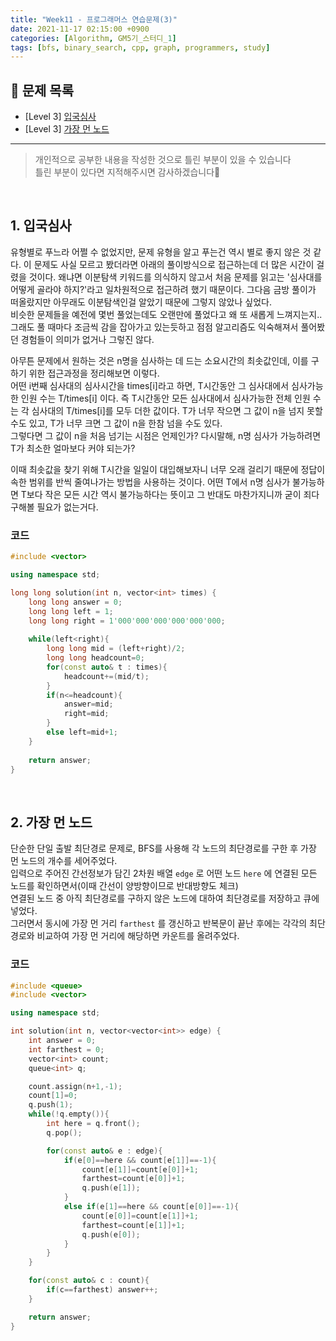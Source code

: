 ```yaml
---
title: "Week11 - 프로그래머스 연습문제(3)"
date: 2021-11-17 02:15:00 +0900
categories: [Algorithm, GM5기_스터디_1]
tags: [bfs, binary_search, cpp, graph, programmers, study]
---
```


## **📝 문제 목록**
- [Level 3] [입국심사](https://programmers.co.kr/learn/courses/30/lessons/43238)
- [Level 3] [가장 먼 노드](https://programmers.co.kr/learn/courses/30/lessons/49189)

---

> 개인적으로 공부한 내용을 작성한 것으로 틀린 부분이 있을 수 있습니다  
틀린 부분이 있다면 지적해주시면 감사하겠습니다🙏  

<br>

## **1. 입국심사**
유형별로 푸느라 어쩔 수 없었지만, 문제 유형을 알고 푸는건 역시 별로 좋지 않은 것 같다. 이 문제도 사실 모르고 봤더라면 아래의 풀이방식으로 접근하는데 더 많은 시간이 걸렸을 것이다. 왜냐면 이분탐색 키워드를 의식하지 않고서 처음 문제를 읽고는 '심사대를 어떻게 골라야 하지?'라고 일차원적으로 접근하려 했기 때문이다. 그다음 금방 풀이가 떠올랐지만 아무래도 이분탐색인걸 알았기 때문에 그렇지 않았나 싶었다.  
비슷한 문제들을 예전에 몇번 풀었는데도 오랜만에 풀었다고 왜 또 새롭게 느껴지는지.. 그래도 풀 때마다 조금씩 감을 잡아가고 있는듯하고 점점 알고리즘도 익숙해져서 풀어봤던 경험들이 의미가 없거나 그렇진 않다.  

아무튼 문제에서 원하는 것은 n명을 심사하는 데 드는 소요시간의 최솟값인데, 이를 구하기 위한 접근과정을 정리해보면 이렇다.  
어떤 i번째 심사대의 심사시간을 times[i]라고 하면, T시간동안 그 심사대에서 심사가능한 인원 수는 T/times[i] 이다. 즉 T시간동안 모든 심사대에서 심사가능한 전체 인원 수는 각 심사대의 T/times[i]를 모두 더한 값이다. T가 너무 작으면 그 값이 n을 넘지 못할 수도 있고, T가 너무 크면 그 값이 n을 한참 넘을 수도 있다.  
그렇다면 그 값이 n을 처음 넘기는 시점은 언제인가? 다시말해, n명 심사가 가능하려면 T가 최소한 얼마보다 커야 되는가?  

이때 최솟값을 찾기 위해 T시간을 일일이 대입해보자니 너무 오래 걸리기 때문에 정답이 속한 범위를 반씩 줄여나가는 방법을 사용하는 것이다. 어떤 T에서 n명 심사가 불가능하면 T보다 작은 모든 시간 역시 불가능하다는 뜻이고 그 반대도 마찬가지니까 굳이 죄다 구해볼 필요가 없는거다.  

### 코드
```cpp
#include <vector>

using namespace std;

long long solution(int n, vector<int> times) {
    long long answer = 0;
    long long left = 1;
    long long right = 1'000'000'000'000'000'000;
    
    while(left<right){
        long long mid = (left+right)/2;
        long long headcount=0;
        for(const auto& t : times){
            headcount+=(mid/t);
        }
        if(n<=headcount){
            answer=mid;
            right=mid;
        }
        else left=mid+1;
    }
    
    return answer;
}
```
<br>

## **2. 가장 먼 노드**
단순한 단일 출발 최단경로 문제로, BFS를 사용해 각 노드의 최단경로를 구한 후 가장 먼 노드의 개수를 세어주었다.  
입력으로 주어진 간선정보가 담긴 2차원  배열 `edge` 로 어떤 노드 `here`  에 연결된 모든 노드를 확인하면서(이때 간선이 양방향이므로 반대방향도 체크)  
연결된 노드 중 아직 최단경로를 구하지 않은 노드에 대하여 최단경로를 저장하고 큐에 넣었다.  
그러면서 동시에 가장 먼 거리 `farthest` 를 갱신하고 반복문이 끝난 후에는 각각의 최단경로와 비교하여 가장 먼 거리에 해당하면 카운트를 올려주었다.  

### 코드
```cpp
#include <queue>
#include <vector>

using namespace std;

int solution(int n, vector<vector<int>> edge) {
    int answer = 0;
    int farthest = 0;
    vector<int> count;
    queue<int> q;

    count.assign(n+1,-1);
    count[1]=0;
    q.push(1);
    while(!q.empty()){
        int here = q.front();
        q.pop();

        for(const auto& e : edge){
            if(e[0]==here && count[e[1]]==-1){
                count[e[1]]=count[e[0]]+1;
                farthest=count[e[0]]+1;
                q.push(e[1]);
            }
            else if(e[1]==here && count[e[0]]==-1){
                count[e[0]]=count[e[1]]+1;
                farthest=count[e[1]]+1;
                q.push(e[0]);
            }
        }
    }

    for(const auto& c : count){
        if(c==farthest) answer++;
    }

    return answer;
}
```
